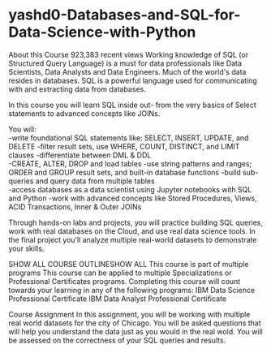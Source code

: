 # yashd0-Databases-and-SQL-for-Data-Science-with-Python
About this Course
923,383 recent views
Working knowledge of SQL (or Structured Query Language) is a must for data professionals like Data Scientists, Data Analysts and Data Engineers. Much of the world's data resides in databases. SQL is a powerful language used for communicating with and extracting data from databases.  

In this course you will learn SQL inside out- from the very basics of Select statements to advanced concepts like JOINs.  

You will:  
-write foundational SQL statements like: SELECT, INSERT, UPDATE, and DELETE 
-filter result sets, use WHERE, COUNT, DISTINCT, and LIMIT clauses 
-differentiate between DML & DDL  
-CREATE, ALTER, DROP and load tables 
-use string patterns and ranges; ORDER and GROUP result sets, and built-in database functions 
-build sub-queries and query data from multiple tables  
-access databases as a data scientist using Jupyter notebooks with SQL and Python 
-work with advanced concepts like Stored Procedures, Views, ACID Transactions, Inner & Outer JOINs 

Through hands-on labs and projects, you will practice building SQL queries, work with real databases on the Cloud, and use real data science tools. In the final project you’ll analyze multiple real-world datasets to demonstrate your skills.


SHOW ALL COURSE OUTLINESHOW ALL
This course is part of multiple programs
This course can be applied to multiple Specializations or Professional Certificates programs. Completing this course will count towards your learning in any of the following programs:
IBM Data Science Professional Certificate
IBM Data Analyst Professional Certificate

Course Assignment
In this assignment, you will be working with multiple real world datasets for the city of Chicago. You will be asked questions that will help you understand the data just as you would in the real wold. You will be assessed on the correctness of your SQL queries and results.
